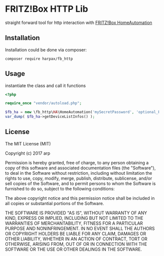 # FRITZ!Box HTTP Lib

straight forward tool for http interaction with [FRITZ!Box HomeAutomation](https://avm.de/fileadmin/user_upload/Global/Service/Schnittstellen/AHA-HTTP-Interface.pdf)

## Installation

Installation could be done via composer:

```
composer require harpax/fb_http
```

## Usage

instantiate the class and call it functions

```php
<?php

require_once "vendor/autoload.php";

$fb_ha = new \fb_http\HA\HomeAutomation('mySecretPassword', 'optional_FB_IP', 'optional_Username');
var_dump( $fb_ha->getDeviceListInfos() );

```


## License

The MIT License (MIT)

Copyright (c) 2017 arp

Permission is hereby granted, free of charge, to any person obtaining a copy
of this software and associated documentation files (the "Software"), to deal
in the Software without restriction, including without limitation the rights
to use, copy, modify, merge, publish, distribute, sublicense, and/or sell
copies of the Software, and to permit persons to whom the Software is
furnished to do so, subject to the following conditions:

The above copyright notice and this permission notice shall be included in all
copies or substantial portions of the Software.

THE SOFTWARE IS PROVIDED "AS IS", WITHOUT WARRANTY OF ANY KIND, EXPRESS OR
IMPLIED, INCLUDING BUT NOT LIMITED TO THE WARRANTIES OF MERCHANTABILITY,
FITNESS FOR A PARTICULAR PURPOSE AND NONINFRINGEMENT. IN NO EVENT SHALL THE
AUTHORS OR COPYRIGHT HOLDERS BE LIABLE FOR ANY CLAIM, DAMAGES OR OTHER
LIABILITY, WHETHER IN AN ACTION OF CONTRACT, TORT OR OTHERWISE, ARISING FROM,
OUT OF OR IN CONNECTION WITH THE SOFTWARE OR THE USE OR OTHER DEALINGS IN THE
SOFTWARE.